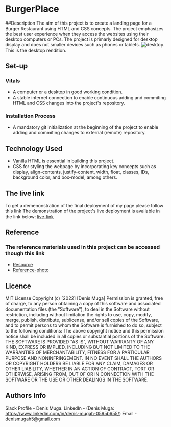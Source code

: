 # BurgerPlace
##Description
The aim of this project is to create a landing page for a Burger Restaurant using HTML and CSS concepts. The project emphasizes the best user experience when they access the websites using their desktop computers or PCs. The project is primarly designed for desktop display and does not smaller devices such as phones or tablets. 
![desktop](./images/desktop-display.png). This is the desktop rendition.
## Set-up
### Vitals
* A computer or a desktop in good working condition.
* A stable internet connection to enable continuous adding and commiting HTML and CSS changes into the project's repository.
### Installation Process
* A mandatory git initialization at the beginning of the project to enable adding and commiting changes to external (remote) repository.
## Technology Used
* Vanilla HTML is essential in building this project.
* CSS for styling the webpage by incorporating key concepts such as display, align-contents, justify-content, width, float, classes, IDs, background color, and box-model, among others.
## The live link
To get a demenonstration of the final deployment of my page please follow this link
The demonstration of the project's live deployment is available in the link below:
[live-link](https://denismuga.github.io/Week-1-Independent-Project-/)
## Reference
  ### The reference materials used in this project can be accessed though this link
  * [Resource](https://drive.google.com/drive/folders/1P8mNcot0tldytjyMBLDUJzpbN3i5cJ7O)
  * [Reference-photo](https://drive.google.com/drive/u/0/folders/15EBAcPUDxAhwURaeZbyhTW6pZfXrMYaq)
  
  ## Licence
MIT License
Copyright (c) [2022] [Denis Muga]
Permission is  granted, free of charge, to any person obtaining a copy
of this software and associated documentation files (the "Software"), to deal
in the Software without restriction, including without limitation the rights
to use, copy, modify, merge, publish, distribute, sublicense, and/or sell
copies of the Software, and to permit persons to whom the Software is
furnished to do so, subject to the following conditions:
The above copyright notice and this permission notice shall be included in all
copies or substantial portions of the Software.
THE SOFTWARE IS PROVIDED "AS IS", WITHOUT WARRANTY OF ANY KIND, EXPRESS OR
IMPLIED, INCLUDING BUT NOT LIMITED TO THE WARRANTIES OF MERCHANTABILITY,
FITNESS FOR A PARTICULAR PURPOSE AND NONINFRINGEMENT. IN NO EVENT SHALL THE
AUTHORS OR COPYRIGHT HOLDERS BE LIABLE FOR ANY CLAIM, DAMAGES OR OTHER
LIABILITY, WHETHER IN AN ACTION OF CONTRACT, TORT OR OTHERWISE, ARISING FROM,
OUT OF OR IN CONNECTION WITH THE SOFTWARE OR THE USE OR OTHER DEALINGS IN THE
SOFTWARE.
## Authors Info
Slack Profile - Denis Muga.
LinkedIn - (Denis Muga: https://www.linkedin.com/in/denis-mugah-0595b655/)
Email - denismugah5@gmail.com